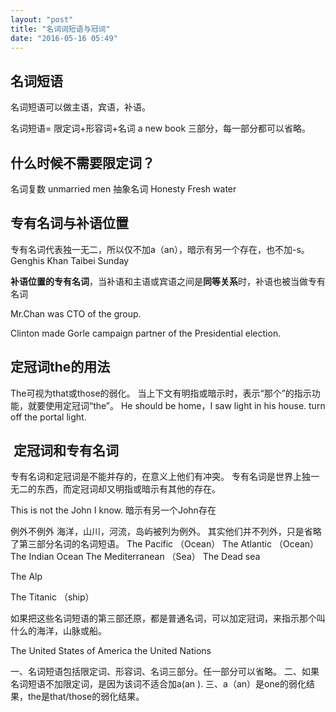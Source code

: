 ```yaml
---
layout: "post"
title: "名词词短语与冠词"
date: "2016-05-16 05:49"
---
```

## 名词短语
名词短语可以做主语，宾语，补语。

名词短语= 限定词+形容词+名词
a new book
三部分，每一部分都可以省略。

## 什么时候不需要限定词？
名词复数
unmarried men
抽象名词
Honesty Fresh water

## 专有名词与补语位置
专有名词代表独一无二，所以仅不加a（an），暗示有另一个存在，也不加-s。
Genghis Khan Taibei Sunday

**补语位置的专有名词**，当补语和主语或宾语之间是**同等关系**时，补语也被当做专有名词

Mr.Chan was CTO of the group.

Clinton made Gorle campaign partner of the Presidential election.

## 定冠词the的用法
The可视为that或those的弱化。
当上下文有明指或暗示时，表示“那个”的指示功能，就要使用定冠词“the”。
He should be home，I saw light in his house.
turn off the portal light.

##  定冠词和专有名词
专有名词和定冠词是不能并存的，在意义上他们有冲突。
专有名词是世界上独一无二的东西，而定冠词却又明指或暗示有其他的存在。

This is not the John I know.
暗示有另一个John存在

例外不例外
海洋，山川，河流，岛屿被列为例外。
其实他们并不列外，只是省略了第三部分名词的名词短语。
The Pacific （Ocean）
The Atlantic （Ocean）
The Indian Ocean
The Mediterranean （Sea）
The Dead sea

The Alp

The Titanic （ship）

如果把这些名词短语的第三部还原，都是普通名词，可以加定冠词，来指示那个叫什么的海洋，山脉或船。

The United States of America
the United Nations

一、名词短语包括限定词、形容词、名词三部分。任一部分可以省略。
二、如果名词短语不加限定词，是因为该词不适合加a(an
).
三、a（an）是one的弱化结果，the是that/those的弱化结果。
